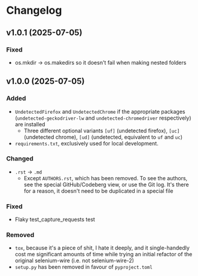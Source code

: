 # Changelog

## v1.0.1 (2025-07-05)

### Fixed
* os.mkdir -> os.makedirs so it doesn't fail when making nested folders

## v1.0.0 (2025-07-05)

### Added
* `UndetectedFirefox` and `UndetectedChrome` if the appropriate packages (`undetected-geckodriver-lw` and `undetected-chromedriver` respectively) are installed
    * Three different optional variants `[uf]` (undetected firefox), `[uc]` (undetected chrome), `[ud]` (undetected, equivalent to `uf` and `uc`) 
* `requirements.txt`, exclusively used for local development.

### Changed
* `.rst` -> `.md`
    * Except `AUTHORS.rst`, which has been removed. To see the authors, see the special GitHub/Codeberg view, or use the Git log. It's there for a reason, it doesn't need to be duplicated in a special file

### Fixed
* Flaky test_capture_requests test

### Removed
* `tox`, because it's a piece of shit, I hate it deeply, and it single-handedly cost me significant amounts of time while trying an initial refactor of the original selenium-wire (i.e. not selenium-wire-2)
* `setup.py` has been removed in favour of `pyproject.toml`

